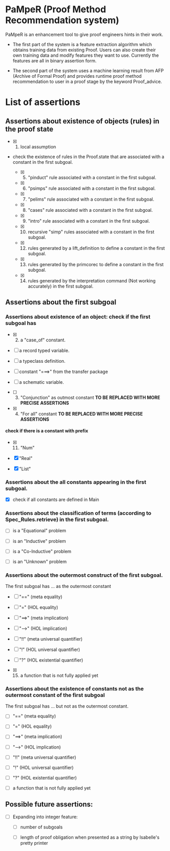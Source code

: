 # PaMpeR (Proof Method Recommendation system)

PaMpeR is an enhancement tool to give proof engineers hints in their work.

- The first part of the system is a feature extraction algorithm which obtains training data from existing Proof.
Users can also create their own training data and modify features they want to use.
Currently the features are all in binary assertion form.

- The second part of the system uses a machine learning result from AFP (Archive of Formal Proof) 
and provides runtime proof method recommendation to user in a proof stage by the keyword Proof_advice.

# List of assertions

## Assertions about existence of objects (rules) in the proof state

- [x] 1. local assumption

- check the existence of rules in the Proof.state that are associated with a constant in the first subgoal.

   - [x] 5. "pinduct" rule associated with a constant in the first subgoal.

   - [x] 6. "psimps" rule associated with a constant in the first subgoal.

   - [x] 7. "pelims" rule associated with a constant in the first subgoal.

   - [x] 8. "cases" rule associated with a constant in the first subgoal.

   - [x] 9. "intro" rule associated with a constant in the first subgoal.

   - [x] 10. recursive "simp" rules associated with a constant in the first subgoal.
      
   - [x] 12. rules generated by a lift_definition to define a constant in the first subgoal.

   - [x] 13. rules generated by the primcorec to define a constant in the first subgoal.
   
   - [x] 14. rules generated by the interpretation command (Not working accurately) in the first subgoal.

## Assertions about the first subgoal

### Assertions about existence of an object: check if the first subgoal has

- [x] 2. a "case_of" constant.

- [ ] a record typed variable.

- [ ] a typeclass definition.

- [ ] constant "===>" from the transfer package

- [ ] a schematic variable.

- [ ] 3. "Conjunction" as outmost constant **TO BE REPLACED WITH MORE PRECISE ASSERTIONS**

- [x] 4. "For all" constant **TO BE REPLACED WITH MORE PRECISE ASSERTIONS**

#### check if there is a constant with prefix

- [x] 11. "Num"

- [x] "Real"

- [x] "List"

### Assertions about the all constants appearing in the first subgoal.

- [x] check if all constants are defined in Main

### Assertions about the classification of terms (according to Spec_Rules.retrieve) in the first subgoal.

- [ ] is a "Equational" problem

- [ ] is an "Inductive" problem

- [ ] is a "Co-Inductive" problem

- [ ] is an "Unknown" problem

### Assertions about the outermost construct of the first subgoal.

The first subgoal has ... as the outermost constant

- [ ] "==" (meta equality)

- [ ] "=" (HOL equality)

- [ ] "==>" (meta implication)

- [ ] "-->" (HOL implication)

- [ ] "!!" (meta universal quantifier)

- [ ] "!" (HOL universal quantifier)

- [ ] "?" (HOL existential quantifier)

- [x] 15. a function that is not fully applied yet

### Assertions about the existence of constants not as the outermost constant of the first subgoal

The first subgoal has ... but not as the outermost constant.

- [ ] "==" (meta equality)

- [ ] "=" (HOL equality)

- [ ] "==>" (meta implication)

- [ ] "-->" (HOL implication)

- [ ] "!!" (meta universal quantifier)

- [ ] "!" (HOL universal quantifier)

- [ ] "?" (HOL existential quantifier)

- [ ] a function that is not fully applied yet

## Possible future assertions:

- [ ] Expanding into integer feature:

   - [ ] number of subgoals

   - [ ] length of proof obligation when presented as a string by Isabelle's pretty printer


